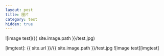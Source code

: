 ```yaml
---
layout: post
title: 图片
category: test
hidden: true
---
```


![image test]({{ site.image.path }}/test.jpg)

[imgtest]: {{ site.url }}/{{ site.image.path }}/test.jpg
![image test][imgtest]
